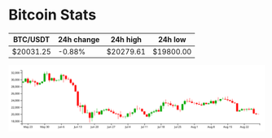 # Bitcoin Stats

BTC/USDT|24h change|24h high|24h low|
|---|---|---|---|
|$20031.25|-0.88%|$20279.61|$19800.00|

<img src="./chart.svg">
